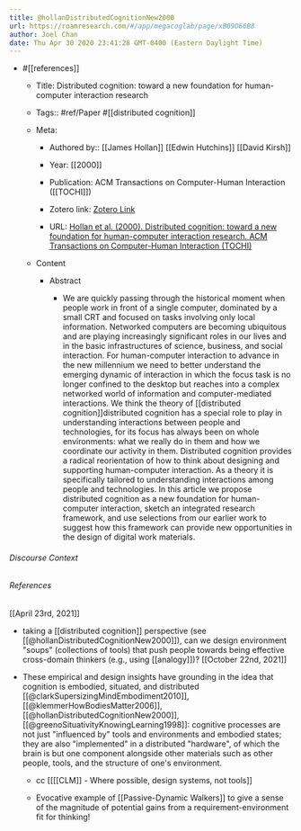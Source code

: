 ```yaml
---
title: @hollanDistributedCognitionNew2000
url: https://roamresearch.com/#/app/megacoglab/page/xB09O66B8
author: Joel Chan
date: Thu Apr 30 2020 23:41:28 GMT-0400 (Eastern Daylight Time)
---
```


- #[[references]]

    - Title: Distributed cognition: toward a new foundation for human-computer interaction research

    - Tags:: #ref/Paper #[[distributed cognition]]

    - Meta:

        - Authored by:: [[James Hollan]] [[Edwin Hutchins]] [[David Kirsh]]

        - Year: [[2000]]

        - Publication: ACM Transactions on Computer-Human Interaction ([[TOCHI]])

        - Zotero link: [Zotero Link](zotero://select/items/1_UTVWB8JG)

        - URL: [Hollan et al. (2000). Distributed cognition: toward a new foundation for human-computer interaction research. ACM Transactions on Computer-Human Interaction (TOCHI)](https://dl.acm.org/doi/10.1145/353485.353487)

    - Content

        - Abstract

            - We are quickly passing through the historical moment when people work in front of a single computer, dominated by a small CRT and focused on tasks involving only local information. Networked computers are becoming ubiquitous and are playing increasingly significant roles in our lives and in the basic infrastructures of science, business, and social interaction. For human-computer interaction to advance in the new millennium we need to better understand the emerging dynamic of interaction in which the focus task is no longer confined to the desktop but reaches into a complex networked world of information and computer-mediated interactions. We think the theory of [[distributed cognition]]distributed cognition has a special role to play in understanding interactions between people and technologies, for its focus has always been on whole environments: what we really do in them and how we coordinate our activity in them. Distributed cognition provides a radical reorientation of how to think about designing and supporting human-computer interaction. As a theory it is specifically tailored to understanding interactions among people and technologies. In this article we propose distributed cognition as a new foundation for human-computer interaction, sketch an integrated research framework, and use selections from our earlier work to suggest how this framework can provide new opportunities in the design of digital work materials.

###### Discourse Context



###### References

[[April 23rd, 2021]]

- taking a [[distributed cognition]] perspective (see [[@hollanDistributedCognitionNew2000]]), can we design environment "soups" (collections of tools) that push people towards being effective cross-domain thinkers (e.g., using [[analogy]])?
[[October 22nd, 2021]]

- These empirical and design insights have grounding in the idea that cognition is embodied, situated, and distributed [[@clarkSupersizingMindEmbodiment2010]], [[@klemmerHowBodiesMatter2006]], [[@hollanDistributedCognitionNew2000]], [[@greenoSituativityKnowingLearning1998]]: cognitive processes are not just "influenced by" tools and environments and embodied states; they are also "implemented" in a distributed "hardware", of which the brain is but one component alongside other materials such as other people, tools, and the structure of one's environment.

    - cc [[[[CLM]] - Where possible, design systems, not tools]]

    - Evocative example of [[Passive-Dynamic Walkers]] to give a sense of the magnitude of potential gains from a requirement-environment fit for thinking!

